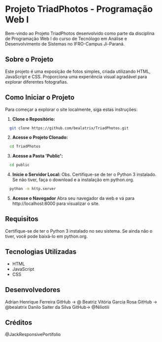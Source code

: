 # Projeto TriadPhotos - Programação Web I

Bem-vindo ao Projeto TriadPhotos desenvolvido como parte da disciplina de Programação Web I do curso de Tecnólogo em Análise e Desenvolvimento de Sistemas no IFRO-Campus Ji-Paraná.

## Sobre o Projeto

Este projeto é uma exposição de fotos simples, criada utilizando HTML, JavaScript e CSS. Proporciona uma experiência visual agradável para explorar diferentes fotografias.

## Como Iniciar o Projeto

Para começar a explorar o site localmente, siga estas instruções:

1. **Clone o Repositório:**
 ```bash
   git clone https://github.com/bealatrix/TriadPhotos.git
   ```

2. **Acesse o Projeto Clonado:**
 ```bash
   cd TriadPhotos
   ```

3. **Acesse a Pasta 'Public':**
 ```bash
   cd public
   ```

4. **Inicie o Servidor Local:**
Obs. Certifique-se de ter o Python 3 instalado. Se não tiver, faça o download e a instalação em python.org.
 ```bash
   python -m http.server
   ```

5. **Acesse o Navegador**
Abra seu navegador da web e vá para http://localhost:8000 para visualizar o site.

## Requisitos

Certifique-se de ter o Python 3 instalado no seu sistema. Se ainda não o tiver, você pode baixá-lo em python.org.

## Tecnologias Utilizadas

- HTML
- JavaScript
- CSS

## Desenvolvedores

Adrian Henrique Ferreira GitHub -> @
Beatriz Vitória Garcia Rosa GitHub -> @bealatrix
Danilo Saiter da Silva GitHub-> @Niliotiii

## Créditos
@JackResponsivePortifolio



